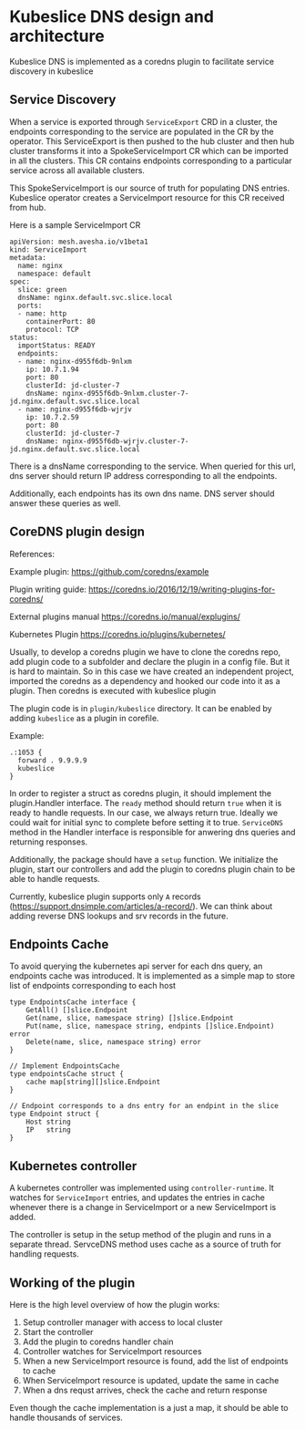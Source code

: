 # Kubeslice DNS design and architecture

Kubeslice DNS is implemented as a coredns plugin to facilitate service
discovery in kubeslice

## Service Discovery

When a service is exported through `ServiceExport` CRD in a cluster, the
endpoints corresponding to the service are populated in the CR by the
operator. This ServiceExport is then pushed to the hub cluster and then
hub cluster transforms it into a SpokeServiceImport CR which can be
imported in all the clusters. This CR contains endpoints corresponding
to a particular service across all available clusters.

This SpokeServiceImport is our source of truth for populating DNS
entries. Kubeslice operator creates a ServiceImport resource for this CR
received from hub.

Here is a sample ServiceImport CR

```
apiVersion: mesh.avesha.io/v1beta1
kind: ServiceImport
metadata:
  name: nginx
  namespace: default
spec:
  slice: green
  dnsName: nginx.default.svc.slice.local
  ports:
  - name: http
    containerPort: 80
    protocol: TCP
status:
  importStatus: READY
  endpoints:
  - name: nginx-d955f6db-9nlxm
    ip: 10.7.1.94
    port: 80
    clusterId: jd-cluster-7
    dnsName: nginx-d955f6db-9nlxm.cluster-7-jd.nginx.default.svc.slice.local
  - name: nginx-d955f6db-wjrjv
    ip: 10.7.2.59
    port: 80
    clusterId: jd-cluster-7
    dnsName: nginx-d955f6db-wjrjv.cluster-7-jd.nginx.default.svc.slice.local
```

There is a dnsName corresponding to the service. When queried for this
url, dns server should return IP address corresponding to all the
endpoints.

Additionally, each endpoints has its own dns name. DNS server should
answer these queries as well.

## CoreDNS plugin design

References:

Example plugin:
https://github.com/coredns/example

Plugin writing guide:
https://coredns.io/2016/12/19/writing-plugins-for-coredns/

External plugins manual
https://coredns.io/manual/explugins/

Kubernetes Plugin
https://coredns.io/plugins/kubernetes/

Usually, to develop a coredns plugin we have to clone the coredns repo,
add plugin code to a subfolder and declare the plugin in a config file.
But it is hard to maintain. So in this case we have created an
independent project, imported the coredns as a dependency and hooked our
code into it as a plugin. Then coredns is executed with kubeslice plugin


The plugin code is in `plugin/kubeslice` directory. It can be enabled by
adding `kubeslice` as a plugin in corefile. 

Example:

```
.:1053 {
  forward . 9.9.9.9
  kubeslice
}
```

In order to register a struct as coredns plugin, it should implement the
plugin.Handler interface. The `ready` method should return `true` when
it is ready to handle requests. In our case, we always return true.
Ideally we could wait for initial sync to complete before setting it to
true. `ServiceDNS` method in the Handler interface is responsible for
anwering dns queries and returning responses.

Additionally, the package should have a `setup` function. We initialize
the plugin, start our controllers and add the plugin to coredns plugin
chain to be able to handle requests.

Currently, kubeslice plugin supports only `A` records (https://support.dnsimple.com/articles/a-record/).
We can think about adding reverse DNS lookups and srv records in the
future.

## Endpoints Cache

To avoid querying the kubernetes api server for each dns query, an
endpoints cache was introduced. It is implemented as a simple map to store list of
endpoints corresponding to each host

```
type EndpointsCache interface {
	GetAll() []slice.Endpoint
	Get(name, slice, namespace string) []slice.Endpoint
	Put(name, slice, namespace string, endpints []slice.Endpoint) error
	Delete(name, slice, namespace string) error
}

// Implement EndpointsCache
type endpointsCache struct {
	cache map[string][]slice.Endpoint
}

// Endpoint corresponds to a dns entry for an endpint in the slice
type Endpoint struct {
	Host string
	IP   string
}
```

## Kubernetes controller

A kubernetes controller was implemented using `controller-runtime`. It
watches for `ServiceImport` entries, and updates the entries in cache
whenever there is a change in ServiceImport or a new ServiceImport is
added.

The controller is setup in the setup method of the plugin and runs in a
separate thread. ServceDNS method uses cache as a source of truth for
handling requests.

## Working of the plugin

Here is the high level overview of how the plugin works:

1. Setup controller manager with access to local cluster
1. Start the controller
1. Add the plugin to coredns handler chain
1. Controller watches for ServiceImport resources
1. When a new ServiceImport resource is found, add the list of endpoints
   to cache
1. When ServiceImport resource is updated, update the same in cache
1. When a dns requst arrives, check the cache and return response

Even though the cache implementation is a just a map, it should be able
to handle thousands of services.
